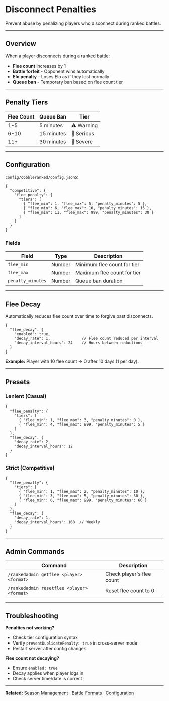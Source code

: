 # Disconnect Penalties

Prevent abuse by penalizing players who disconnect during ranked battles.

---

## Overview

When a player disconnects during a ranked battle:
- **Flee count** increases by 1
- **Battle forfeit** - Opponent wins automatically
- **Elo penalty** - Loses Elo as if they lost normally
- **Queue ban** - Temporary ban based on flee count tier

---

## Penalty Tiers

| Flee Count | Queue Ban | Tier |
|------------|-----------|------|
| 1-5 | 5 minutes | ⚠️ Warning |
| 6-10 | 15 minutes | 🔶 Serious |
| 11+ | 30 minutes | 🔴 Severe |

---

## Configuration

`config/cobbleranked/config.json5`:

```json5
{
  "competitive": {
    "flee_penalty": {
      "tiers": [
        { "flee_min": 1, "flee_max": 5, "penalty_minutes": 5 },
        { "flee_min": 6, "flee_max": 10, "penalty_minutes": 15 },
        { "flee_min": 11, "flee_max": 999, "penalty_minutes": 30 }
      ]
    }
  }
}
```

### Fields

| Field | Type | Description |
|-------|------|-------------|
| `flee_min` | Number | Minimum flee count for tier |
| `flee_max` | Number | Maximum flee count for tier |
| `penalty_minutes` | Number | Queue ban duration |

---

## Flee Decay

Automatically reduces flee count over time to forgive past disconnects.

```json5
{
  "flee_decay": {
    "enabled": true,
    "decay_rate": 1,              // Flee count reduced per interval
    "decay_interval_hours": 24    // Hours between reductions
  }
}
```

**Example:** Player with 10 flee count → 0 after 10 days (1 per day).

---

## Presets

### Lenient (Casual)
```json5
{
  "flee_penalty": {
    "tiers": [
      { "flee_min": 1, "flee_max": 3, "penalty_minutes": 0 },
      { "flee_min": 4, "flee_max": 999, "penalty_minutes": 5 }
    ]
  },
  "flee_decay": {
    "decay_rate": 2,
    "decay_interval_hours": 12
  }
}
```

### Strict (Competitive)
```json5
{
  "flee_penalty": {
    "tiers": [
      { "flee_min": 1, "flee_max": 2, "penalty_minutes": 10 },
      { "flee_min": 3, "flee_max": 5, "penalty_minutes": 30 },
      { "flee_min": 6, "flee_max": 999, "penalty_minutes": 60 }
    ]
  },
  "flee_decay": {
    "decay_rate": 1,
    "decay_interval_hours": 168  // Weekly
  }
}
```

---

## Admin Commands

| Command | Description |
|---------|-------------|
| `/rankedadmin getflee <player> <format>` | Check player's flee count |
| `/rankedadmin resetflee <player> <format>` | Reset flee count to 0 |

---

## Troubleshooting

**Penalties not working?**
- Check tier configuration syntax
- Verify `preventDuplicatePenalty: true` in cross-server mode
- Restart server after config changes

**Flee count not decaying?**
- Ensure `enabled: true`
- Decay applies when player logs in
- Check server time/date is correct

---

**Related:** [Season Management](seasons.md) · [Battle Formats](battle-formats.md) · [Configuration](../configuration/config.md)
